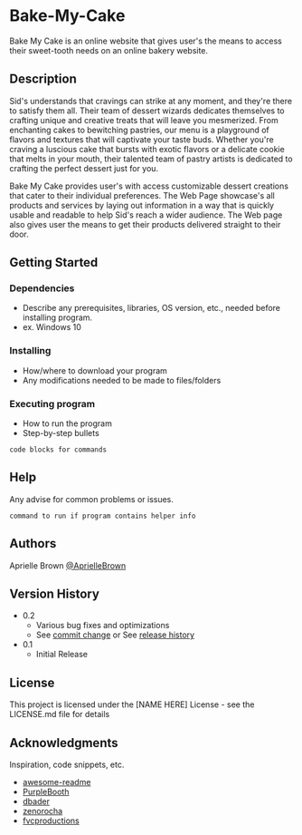 # Bake-My-Cake

Bake My Cake is an online website that gives user's the means to access their sweet-tooth needs on an online bakery website.

## Description

Sid's understands that cravings can strike at any moment, and they're there to satisfy them all. Their team of dessert wizards dedicates themselves to crafting unique and creative treats that will leave you mesmerized. From enchanting cakes to bewitching pastries, our menu is a playground of flavors and textures that will captivate your taste buds.  Whether you're craving a luscious cake that bursts with exotic flavors or a delicate cookie that melts in your mouth, their talented team of pastry artists is dedicated to crafting the perfect dessert just for you.

Bake My Cake provides user's with access customizable dessert creations that cater to their individual preferences. The Web Page showcase's all products and services by laying out information in a way that is quickly usable and readable to help Sid's reach a wider audience. The Web page also gives user the means to get their products delivered  straight to their door. 

## Getting Started

### Dependencies

* Describe any prerequisites, libraries, OS version, etc., needed before installing program.
* ex. Windows 10

### Installing

* How/where to download your program
* Any modifications needed to be made to files/folders

### Executing program

* How to run the program
* Step-by-step bullets
```
code blocks for commands
```

## Help

Any advise for common problems or issues.
```
command to run if program contains helper info
```

## Authors

Aprielle Brown
[@AprielleBrown](https://www.linkedin.com/in/aprielle-brown-53b52a67/)

## Version History

* 0.2
    * Various bug fixes and optimizations
    * See [commit change]() or See [release history]()
* 0.1
    * Initial Release

## License

This project is licensed under the [NAME HERE] License - see the LICENSE.md file for details

## Acknowledgments

Inspiration, code snippets, etc.
* [awesome-readme](https://github.com/matiassingers/awesome-readme)
* [PurpleBooth](https://gist.github.com/PurpleBooth/109311bb0361f32d87a2)
* [dbader](https://github.com/dbader/readme-template)
* [zenorocha](https://gist.github.com/zenorocha/4526327)
* [fvcproductions](https://gist.github.com/fvcproductions/1bfc2d4aecb01a834b46)
